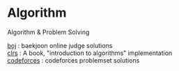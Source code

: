 # Algorithm

Algorithm & Problem Solving

[boj](https://www.acmicpc.net/problemset) : baekjoon online judge solutions <br>
[clrs](https://mitpress.mit.edu/9780262046305/introduction-to-algorithms/) : A book, "introduction to algorithms" implementation <br>
[codeforces](https://codeforces.com/contest/) : codeforces problemset solutions <br>
